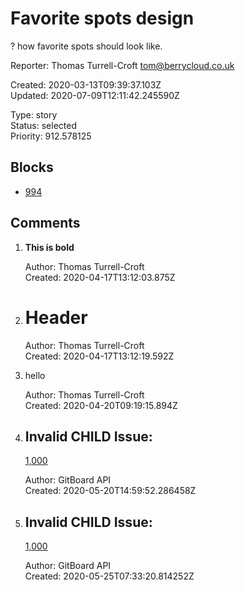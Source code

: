 # Favorite spots design

? how favorite spots should look like.

Reporter: Thomas Turrell-Croft <tom@berrycloud.co.uk>  

Created: 2020-03-13T09:39:37.103Z  
Updated: 2020-07-09T12:11:42.245590Z

Type: story  
Status: selected  
Priority: 912.578125

## Blocks
- [994](994.md "Darker theme")

## Comments
1.  **This is bold**

    Author: Thomas Turrell-Croft  
    Created: 2020-04-17T13:12:03.875Z  

2.  # Header

    Author: Thomas Turrell-Croft  
    Created: 2020-04-17T13:12:19.592Z  

3.  hello

    Author: Thomas Turrell-Croft  
    Created: 2020-04-20T09:19:15.894Z  

4.  ## Invalid CHILD Issue:
    [1,000](1,000.md "Add favorite spots")

    Author: GitBoard API  
    Created: 2020-05-20T14:59:52.286458Z  

5.  ## Invalid CHILD Issue:
    [1,000](1,000.md "Add favorite spots")

    Author: GitBoard API  
    Created: 2020-05-25T07:33:20.814252Z  
